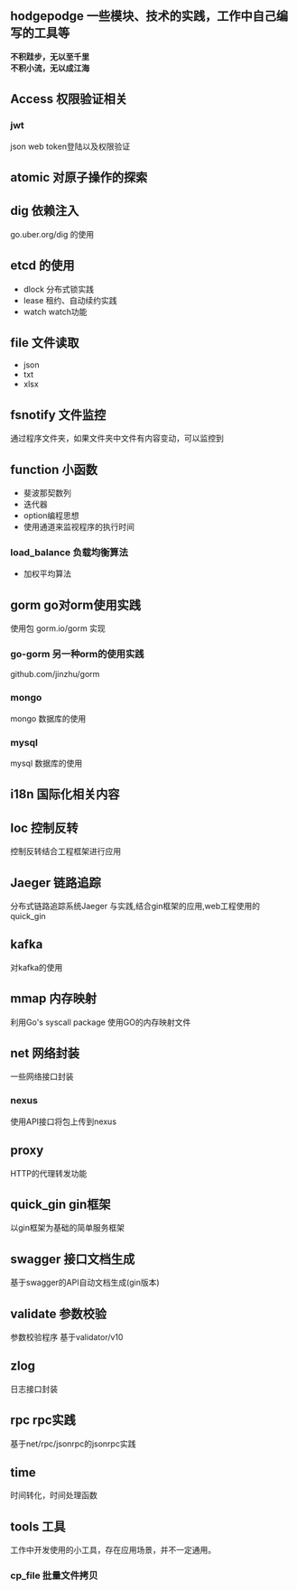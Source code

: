 ## hodgepodge 一些模块、技术的实践，工作中自己编写的工具等   
**不积跬步，无以至千里**  
**不积小流，无以成江海**  
## Access 权限验证相关  
### jwt 
json web token登陆以及权限验证  
## atomic 对原子操作的探索
## dig 依赖注入
go.uber.org/dig 的使用
## etcd 的使用
* dlock 分布式锁实践
* lease 租约、自动续约实践
* watch watch功能
## file 文件读取
* json
* txt
* xlsx
## fsnotify 文件监控
通过程序文件夹，如果文件夹中文件有内容变动，可以监控到
## function 小函数
* 斐波那契数列
* 迭代器
* option编程思想
* 使用通道来监视程序的执行时间
### load_balance 负载均衡算法
* 加权平均算法
 
## gorm go对orm使用实践
使用包 gorm.io/gorm 实现  
### go-gorm 	另一种orm的使用实践
github.com/jinzhu/gorm
### mongo 
mongo 数据库的使用
### mysql
mysql 数据库的使用   		
## i18n	国际化相关内容
## Ioc 控制反转
控制反转结合工程框架进行应用
## Jaeger 链路追踪
分布式链路追踪系统Jaeger 与实践,结合gin框架的应用,web工程使用的quick_gin
## kafka 
对kafka的使用
## mmap 内存映射
利用Go's syscall package 使用GO的内存映射文件
## net 网络封装
一些网络接口封装
### nexus
使用API接口将包上传到nexus
## proxy 
HTTP的代理转发功能
## quick_gin gin框架		
以gin框架为基础的简单服务框架  	
## swagger 接口文档生成
基于swagger的API自动文档生成(gin版本)  	
## validate 参数校验
参数校验程序 基于validator/v10   
## zlog
日志接口封装   
## rpc rpc实践
基于net/rpc/jsonrpc的jsonrpc实践 
## time
时间转化，时间处理函数
## tools 工具
工作中开发使用的小工具，存在应用场景，并不一定通用。
### cp_file 批量文件拷贝


